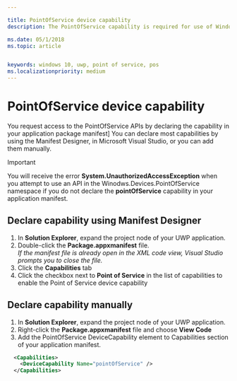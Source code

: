```yaml
---

title: PointOfService device capability
description: The PointOfService capability is required for use of Windows.Devices.PointOfService namespace

ms.date: 05/1/2018
ms.topic: article


keywords: windows 10, uwp, point of service, pos
ms.localizationpriority: medium
---
```


# PointOfService device capability
You request access to the PointOfService APIs by declaring the capability in your application package manifest]  You can declare most capabilities by using the Manifest Designer, in Microsoft Visual Studio, or you can add them manually.  

> [!Important]
> You will receive the error **System.UnauthorizedAccessException** when you attempt to use an API in the Winodws.Devices.PointOfService namespace if you do not declare the **pointOfService** capability in your application manifest. 

## Declare capability using Manifest Designer

1. In **Solution Explorer**, expand the project node of your UWP application.
2. Double-click the **Package.appxmanifest** file.  
*If the manifest file is already open in the XML code view, Visual Studio prompts you to close the file.*
3. Click the **Capabilities** tab
4. Click the checkbox next to **Point of Service** in the list of capabilities to enable the Point of Service device capability


## Declare capability manually

1. In **Solution Explorer**, expand the project node of your UWP application.
2. Right-click the **Package.appxmanifest** file and choose **View Code**
3. Add the PointOfService DeviceCapability element to Capabilities section of your application manifest.  

```xml
  <Capabilities>
    <DeviceCapability Name="pointOfService" />
  </Capabilities>
   ```

